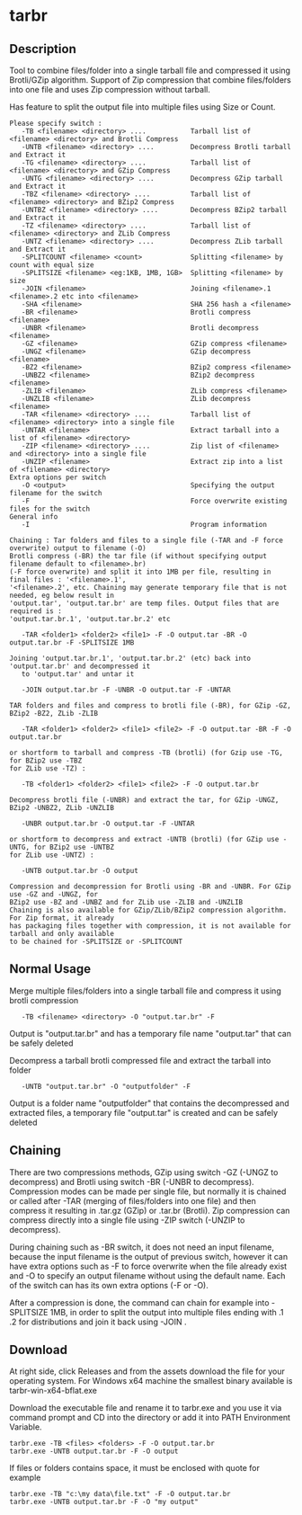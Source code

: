 # tarbr

## Description
Tool to combine files/folder into a single tarball file and compressed it using Brotli/GZip algorithm. Support of Zip compression that combine files/folders into one file and uses Zip compression without tarball.

Has feature to split the output file into multiple files using Size or Count.

```
Please specify switch :
   -TB <filename> <directory> ....           Tarball list of <filename> <directory> and Brotli Compress
   -UNTB <filename> <directory> ....         Decompress Brotli tarball and Extract it
   -TG <filename> <directory> ....           Tarball list of <filename> <directory> and GZip Compress
   -UNTG <filename> <directory> ....         Decompress GZip tarball and Extract it
   -TBZ <filename> <directory> ....          Tarball list of <filename> <directory> and BZip2 Compress
   -UNTBZ <filename> <directory> ....        Decompress BZip2 tarball and Extract it
   -TZ <filename> <directory> ....           Tarball list of <filename> <directory> and ZLib Compress
   -UNTZ <filename> <directory> ....         Decompress ZLib tarball and Extract it
   -SPLITCOUNT <filename> <count>            Splitting <filename> by count with equal size
   -SPLITSIZE <filename> <eg:1KB, 1MB, 1GB>  Splitting <filename> by size
   -JOIN <filename>                          Joining <filename>.1 <filename>.2 etc into <filename>
   -SHA <filename>                           SHA 256 hash a <filename>
   -BR <filename>                            Brotli compress <filename>
   -UNBR <filename>                          Brotli decompress <filename>
   -GZ <filename>                            GZip compress <filename>
   -UNGZ <filename>                          GZip decompress <filename>
   -BZ2 <filename>                           BZip2 compress <filename>
   -UNBZ2 <filename>                         BZip2 decompress <filename>
   -ZLIB <filename>                          ZLib compress <filename>
   -UNZLIB <filename>                        ZLib decompress <filename>
   -TAR <filename> <directory> ....          Tarball list of <filename> <directory> into a single file
   -UNTAR <filename>                         Extract tarball into a list of <filename> <directory>
   -ZIP <filename> <directory> ....          Zip list of <filename> and <directory> into a single file
   -UNZIP <filename>                         Extract zip into a list of <filename> <directory>
Extra options per switch
   -O <output>                               Specifying the output filename for the switch
   -F                                        Force overwrite existing files for the switch
General info
   -I                                        Program information

Chaining : Tar folders and files to a single file (-TAR and -F force overwrite) output to filename (-O)
Brotli compress (-BR) the tar file (if without specifying output filename default to <filename>.br)
(-F force overwrite) and split it into 1MB per file, resulting in final files : '<filename>.1',
'<filename>.2', etc. Chaining may generate temporary file that is not needed, eg below result in
'output.tar', 'output.tar.br' are temp files. Output files that are required is :
'output.tar.br.1', 'output.tar.br.2' etc

   -TAR <folder1> <folder2> <file1> -F -O output.tar -BR -O output.tar.br -F -SPLITSIZE 1MB

Joining 'output.tar.br.1', 'output.tar.br.2' (etc) back into 'output.tar.br' and decompressed it
   to 'output.tar' and untar it

   -JOIN output.tar.br -F -UNBR -O output.tar -F -UNTAR

TAR folders and files and compress to brotli file (-BR), for GZip -GZ, BZip2 -BZ2, ZLib -ZLIB

   -TAR <folder1> <folder2> <file1> <file2> -F -O output.tar -BR -F -O output.tar.br

or shortform to tarball and compress -TB (brotli) (for Gzip use -TG, for BZip2 use -TBZ
for ZLib use -TZ) :

   -TB <folder1> <folder2> <file1> <file2> -F -O output.tar.br

Decompress brotli file (-UNBR) and extract the tar, for GZip -UNGZ, BZip2 -UNBZ2, ZLib -UNZLIB

   -UNBR output.tar.br -O output.tar -F -UNTAR

or shortform to decompress and extract -UNTB (brotli) (for GZip use -UNTG, for BZip2 use -UNTBZ
for ZLib use -UNTZ) :

   -UNTB output.tar.br -O output

Compression and decompression for Brotli using -BR and -UNBR. For GZip use -GZ and -UNGZ, for
BZip2 use -BZ and -UNBZ and for ZLib use -ZLIB and -UNZLIB
Chaining is also available for GZip/ZLib/BZip2 compression algorithm. For Zip format, it already
has packaging files together with compression, it is not available for tarball and only available
to be chained for -SPLITSIZE or -SPLITCOUNT
```

## Normal Usage
Merge multiple files/folders into a single tarball file and compress it using brotli compression

```
   -TB <filename> <directory> -O "output.tar.br" -F
```

Output is "output.tar.br" and has a temporary file name "output.tar" that can be safely deleted

Decompress a tarball brotli compressed file and extract the tarball into folder

```
   -UNTB "output.tar.br" -O "outputfolder" -F
```
Output is a folder name "outputfolder" that contains the decompressed and extracted files, a temporary file "output.tar" is created and can be safely deleted

## Chaining
There are two compressions methods, GZip using switch -GZ (-UNGZ to decompress) and Brotli using switch -BR (-UNBR to decompress). Compression modes can be made per single file, but normally it is chained or called after -TAR (merging of files/folders into one file) and then compress it resulting in .tar.gz (GZip) or .tar.br (Brotli). Zip compression can compress directly into a single file using -ZIP switch (-UNZIP to decompress).

During chaining such as -BR switch, it does not need an input filename, because the input filename is the output of previous switch, however it can have extra options such as -F to force overwrite when the file already exist and -O to specify an output filename without using the default name. Each of the switch can has its own extra options (-F or -O).

After a compression is done, the command can chain for example into -SPLITSIZE 1MB, in order to split the output into multiple files ending with <filename>.1 <filename>.2 for distributions and join it back using -JOIN <filename>.
   
## Download
At right side, click Releases and from the assets download the file for your operating system. For Windows x64 machine the smallest binary available is tarbr-win-x64-bflat.exe

Download the executable file and rename it to tarbr.exe and you use it via command prompt and CD into the directory or add it into PATH Environment Variable.
```
tarbr.exe -TB <files> <folders> -F -O output.tar.br
tarbr.exe -UNTB output.tar.br -F -O output
```
If files or folders contains space, it must be enclosed with quote for example 
```
tarbr.exe -TB "c:\my data\file.txt" -F -O output.tar.br
tarbr.exe -UNTB output.tar.br -F -O "my output"
```
